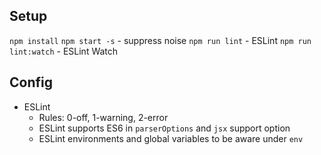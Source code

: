 ## Setup

`npm install`
`npm start -s` - suppress noise
`npm run lint` - ESLint
`npm run lint:watch` - ESLint Watch

## Config

* ESLint
  * Rules: 0-off, 1-warning, 2-error
  * ESLint supports ES6 in `parserOptions` and `jsx` support option
  * ESLint environments and global variables to be aware under `env`
